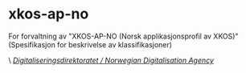 # xkos-ap-no

For forvaltning av "XKOS-AP-NO (Norsk applikasjonsprofil av XKOS)" (Spesifikasjon for beskrivelse av klassifikasjoner)

\ [_Digitaliseringsdirektoratet / Norwegian Digitalisation Agency_](https://digdir.no)
